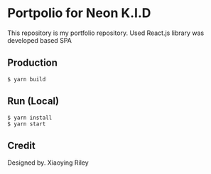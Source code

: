 # Portpolio for Neon K.I.D

This repository is my portfolio repository. Used React.js library was developed based SPA



## Production

```
$ yarn build
```



## Run (Local)

```
$ yarn install
$ yarn start
```



## Credit

Designed by. Xiaoying Riley